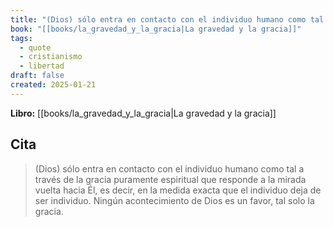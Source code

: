 ```yaml
---
title: "(Dios) sólo entra en contacto con el individuo humano como tal a través de la gr..."
book: "[[books/la_gravedad_y_la_gracia|La gravedad y la gracia]]"
tags:
  - quote
  - cristianismo
  - libertad
draft: false
created: 2025-01-21
---
```


**Libro:** [[books/la_gravedad_y_la_gracia|La gravedad y la gracia]]

## Cita
> (Dios) sólo entra en contacto con el individuo humano como tal a través de la gracia puramente espiritual que responde a la mirada vuelta hacia Él, es decir, en la medida exacta que el individuo deja de ser individuo. Ningún acontecimiento de Dios es un favor, tal solo la gracia.
